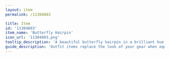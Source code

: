 ```yaml
---
layout: item
permalink: /11304803

title: Item
id: '11304803'
item_name: 'Butterfly Hairpin'
icon_url: '11304803.png'
tooltip_description: 'A beautiful butterfly hairpin in a brilliant hue.'
guide_description: 'Outfit items replace the look of your gear when equipped.'
---
```

